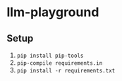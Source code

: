 # llm-playground

## Setup
1. `pip install pip-tools`
2. `pip-compile requirements.in`
3. `pip install -r requirements.txt`